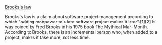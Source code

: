[Brooks's law](https://en.wikipedia.org/wiki/Brooks%27s_law)

Brooks's law is a claim about software project management according to which "adding manpower to a late software project makes it later".[1][2] It was coined by Fred Brooks in his 1975 book The Mythical Man-Month. According to Brooks, there is an incremental person who, when added to a project, makes it take more, not less time.